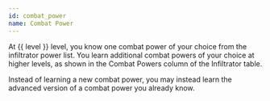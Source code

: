 ```yaml
---
id: combat_power
name: Combat Power
---
```

At {{ level }} level, you know one combat power of your choice from the infiltrator power list. You learn additional
combat powers of your choice at higher levels, as shown in the Combat Powers column of the Infiltrator table.

Instead of learning a new combat power, you may instead learn the advanced version of a combat power you already know.
